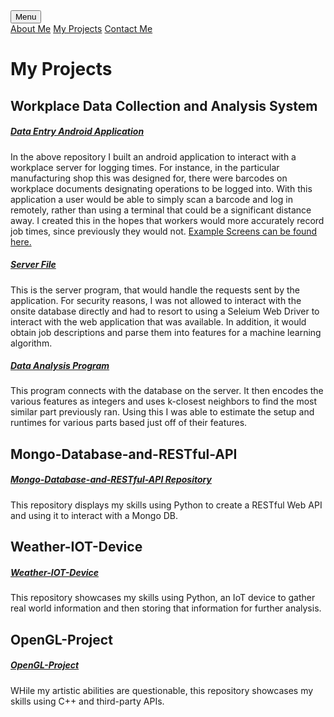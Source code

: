 <head>
    <meta charset="UTF-8">
    <link rel = "stylesheet"
          type = "text/css"
          href = "main.css" />
</head>

<div class="dropdown">
    <button class="projects">Menu</button>
    <div class="dropdown-content">
        <a href="https://diamondadam.github.io/">About Me</a>
        <a href="https://diamondadam.github.io/myprojects">My Projects</a>
        <a href="https://diamondadam.github.io/contact">Contact Me</a>
    </div>
</div>

# My Projects 
## Workplace Data Collection and Analysis System
##### [Data Entry Android Application](https://github.com/diamondadam/CustomTool)
In the above repository I built an android application to interact with a workplace server for logging times. For instance, in the particular manufacturing shop this was designed for, there were barcodes on workplace documents designating operations to be logged into. With this application a user would be able to simply scan a barcode and log in remotely, rather than using a terminal that could be a significant distance away. I created this in the hopes that workers would more accurately record job times, since previously they would not. [Example Screens can be found here.](https://diamondadam.github.io/contact)

##### [Server File](https://github.com/diamondadam/DataCollectionServer)
This is the server program, that would handle the requests sent by the application. For security reasons, I was not allowed to interact with the onsite database directly and had to resort to using a Seleium Web Driver to interact with the web application that was available. In addition, it would obtain job descriptions and parse them into features for a machine learning algorithm.

##### [Data Analysis Program](https://github.com/diamondadam/DataAnalysis)
This program connects with the database on the server. It then encodes the various features as integers and uses k-closest neighbors to find the most similar part previously ran. Using this I was able to estimate the setup and runtimes for various parts based just off of their features.

## Mongo-Database-and-RESTful-API
##### [Mongo-Database-and-RESTful-API Repository](https://github.com/diamondadam/Mongo-Database-and-RESTful-Api)
This repository displays my skills using Python to create a RESTful Web API and using it to interact with a Mongo DB.

## Weather-IOT-Device
##### [Weather-IOT-Device](https://github.com/diamondadam/Weather-IOT-Device)
This repository showcases my skills using Python, an IoT device to gather real world information and then storing that information for further analysis.

## OpenGL-Project
##### [OpenGL-Project](https://github.com/diamondadam/OpenGL-Project)
WHile my artistic abilities are questionable, this repository showcases my skills using C++ and third-party APIs.
